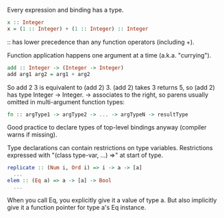 Every expression and binding has a type.
```haskell
x :: Integer
x = (1 :: Integer) + (1 :: Integer) :: Integer
```
:: has lower precedence than any function operators (including +).

Function application happens one argument at a time (a.k.a. "currying").
```haskell
add :: Integer -> (Integer -> Integer)
add arg1 arg2 = arg1 + arg2
```
So add 2 3 is equivalent to (add 2) 3.
(add 2) takes 3 returns 5, so (add 2) has type Integer -> Integer.
-> associates to the right, so parens usually omitted in multi-argument function types:
```haskell
fn :: argType1 -> argType2 -> ... -> argTypeN -> resultType
```

Good practice to declare types of top-level bindings anyway (compiler warns if missing).

Type declarations can contain restrictions on type variables.
Restrictions expressed with "(class type-var, ...) =>" at start of type.
```haskell
replicate :: (Num i, Ord i) => i -> a -> [a]
  ...
elem :: (Eq a) => a -> [a] -> Bool
  ...
```
When you call Eq, you explicitly give it a value of type a.
But also implicitly give it a function pointer for type a's Eq instance.
